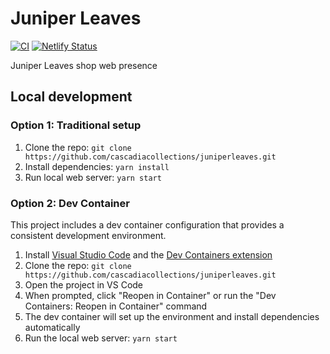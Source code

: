 # Juniper Leaves

[![CI](https://github.com/cascadiacollections/juniperleaves/actions/workflows/main.yml/badge.svg)](https://github.com/cascadiacollections/juniperleaves/actions/workflows/main.yml)
[![Netlify Status](https://api.netlify.com/api/v1/badges/e9d4fdb0-2136-44bd-8cae-a9fa175fcad6/deploy-status)](https://app.netlify.com/sites/juniperleaves/deploys)

Juniper Leaves shop web presence

## Local development

### Option 1: Traditional setup

1. Clone the repo: `git clone https://github.com/cascadiacollections/juniperleaves.git`
2. Install dependencies: `yarn install`
3. Run local web server: `yarn start`

### Option 2: Dev Container

This project includes a dev container configuration that provides a consistent development environment.

1. Install [Visual Studio Code](https://code.visualstudio.com/) and the [Dev Containers extension](https://marketplace.visualstudio.com/items?itemName=ms-vscode-remote.remote-containers)
2. Clone the repo: `git clone https://github.com/cascadiacollections/juniperleaves.git`
3. Open the project in VS Code
4. When prompted, click "Reopen in Container" or run the "Dev Containers: Reopen in Container" command
5. The dev container will set up the environment and install dependencies automatically
6. Run the local web server: `yarn start`
